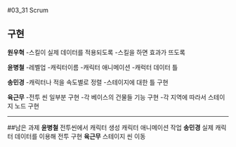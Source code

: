 

#03_31 Scrum
## 구현

**원우혁**
  -스킬이 실제 데이터를 적용되도록
  -스킬을 하면 효과가 뜨도록


**윤병철**
  -레벨업
  -캐릭터이름
  -캐릭터 애니메이션
  -캐럭터 데이터 틀

**송민경**
  -캐릭터나 적을 속도별로 정렬
  -스테이지에 대한 틀 구현



**육근무**
  -전투 씬 일부분 구현
  -각 베이스의 건물들 기능 구현
  -각 지역에 따라서 스테이지 노드 구현


* * *
##남은 과제
**윤병철**
전투씬에서 캐릭터 생성
캐릭터 애니메이션 작업
**송민경**
실제 캐릭터 데이터를 이용해 전투 구현
**육근무**
스테이지 씬 이동
